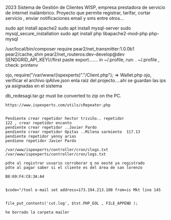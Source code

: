2023
Sistema de Gestión de Clientes WISP, empresa prestadora de servicio de internet inalámbrico.
Proyecto que permite registrar, tarifar, cortar servicio , enviar notificaciones email y sms entre otros...

sudo apt install apache2
sudo apt install mysql-server
sudo mysql_secure_installation
sudo apt install php libapache2-mod-php php-mysql

/usr/local/bin/composer require pear2/net_transmitter:1.0.0b1 pear2/cache_shm pear2/net_routeros:dev-develop@dev
SENDGRID_API_KEY)//first paste export....... in ~/.profile, run: . ~/.profile , check: printenv 

ojo, require("/var/www/(ispexperts)"."/Client.php"); =>    Wallet.php
ojo, verificar el archivo ipAlive.json enla raiz del projecto....ahí se guardan las ips ya asignadas en el sistema

db_redesagi.tar.gz  must be converted to zip on the PC.

	https://www.ispexperts.com/utils/cRepeater.php

	
    Pendiente crear repetidor hector triviño.. repetidor
	122 , crear repetidor encanto
	pendiente crear repetidor ..Javier Pardo
	pendiente crear repetidor Opitas ..Milena sarmiento  117.13
	pendiente repetidor yenny arias
	pendiene repetidor Javier Pardo
	
    /var/www/ispexperts/controller/cron/clogs.txt 
    /var/www/ispexperts/controller/cron/logs.txt 

	pdte al registrar usuario corroborar q no eesté ya registrado
	pdte al pagar saber si el cliente es del área de san lorenzo

	B8:69:F4:C8:3A:A4


	$code="/tool e-mail set address=173.194.213.108 from=is Mkt line 145


	file_put_contents('cut.log', $txt.PHP_EOL , FILE_APPEND );

	he borrado la carpeta mailer
	